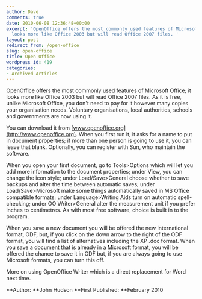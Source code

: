 ```yaml
---
author: Dave
comments: true
date: 2010-06-08 12:36:48+00:00
excerpt: 'OpenOffice offers the most commonly used features of Microsoft Office; it
  looks more like Office 2003 but will read Office 2007 files. '
layout: post
redirect_from: /open-office
slug: open-office
title: Open Office
wordpress_id: 419
categories:
- Archived Articles
---
```


OpenOffice offers the most commonly used features of Microsoft Office; it looks more like Office 2003 but will read Office 2007 files. As it is free, unlike Microsoft Office, you don't need to pay for it however many copies your organisation needs. Voluntary organisations, local authorities, schools and governments are now using it.

You can download it from [www.openoffice.org](http://www.openoffice.org). When you first run it, it asks for a name to put in document properties; if more than one person is going to use it, you can leave that blank. Optionally, you can register with Sun, who maintain the software.

When you open your first document, go to Tools>Options which will let you add more information to the document properties; under View, you can change the icon style; under Load/Save>General choose whether to save backups and alter the time between automatic saves; under Load/Save>Microsoft make some things automatically saved in MS Office compatible formats; under Language>Writing Aids turn on automatic spell-checking; under OO Writer>General alter the measurement unit if you prefer inches to centimetres. As with most free software, choice is built in to the program.

When you save a new document you will be offered the new international format, ODF, but, if you click on the down arrow to the right of the ODF format, you will find a list of alternatives including the XP .doc format. When you save a document that is already in a Microsoft format, you will be offered the chance to save it in ODF but, if you are always going to use Microsoft formats, you can turn this off.

More on using OpenOffice Writer which is a direct replacement for Word next time.

**Author: **John Hudson
**First Published: **February 2010
